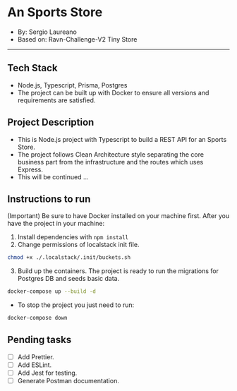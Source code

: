 # An Sports Store

- By: Sergio Laureano
- Based on: Ravn-Challenge-V2 Tiny Store
---------------------------

## Tech Stack

- Node.js, Typescript, Prisma, Postgres
- The project can be built up with Docker to ensure all versions and requirements are satisfied.

## Project Description

- This is Node.js project with Typescript to build a REST API for an Sports Store.
- The project follows Clean Architecture style separating the core business part from the infrastructure and the routes which uses Express.
- This will be continued ...

## Instructions to run 

(Important) Be sure to have Docker installed on your machine first.
After you have the project in your machine:

1. Install dependencies with ``` npm install ```
2. Change permissions of localstack init file.

```sh
chmod +x ./.localstack/.init/buckets.sh
```

3. Build up the containers. The project is ready to run the migrations for Postgres DB and seeds basic data.
```sh
docker-compose up --build -d
```

- To stop the project you just need to run: 
```sh
docker-compose down
```

## Pending tasks

- [ ] Add Prettier.
- [ ] Add ESLint.
- [ ] Add Jest for testing.
- [ ] Generate Postman documentation.